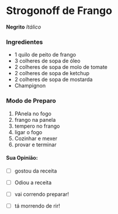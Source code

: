 # Strogonoff de Frango 
**Negrito**
_Itálico_

### Ingredientes

 - 1 quilo de peito de frango
 - 3 colheres de sopa de óleo
 - 2 colheres de sopa de molo de tomate 
 - 2 colheres de sopa de ketchup
 - 2 colheres de sopa de mostarda
 - Champignon
 
### Modo de Preparo

 1. PAnela no fogo
 2. frango na panela
 3. tempero no frango
 4. ligar o fogo
 5. Cozinhar e mexer
 6. provar e terminar

#### Sua Opinião:

- [ ] gostou da receita
- [ ] Odiou a receita
- [ ] vai correndo preparar!
- [ ] tá morrendo de rir! 


